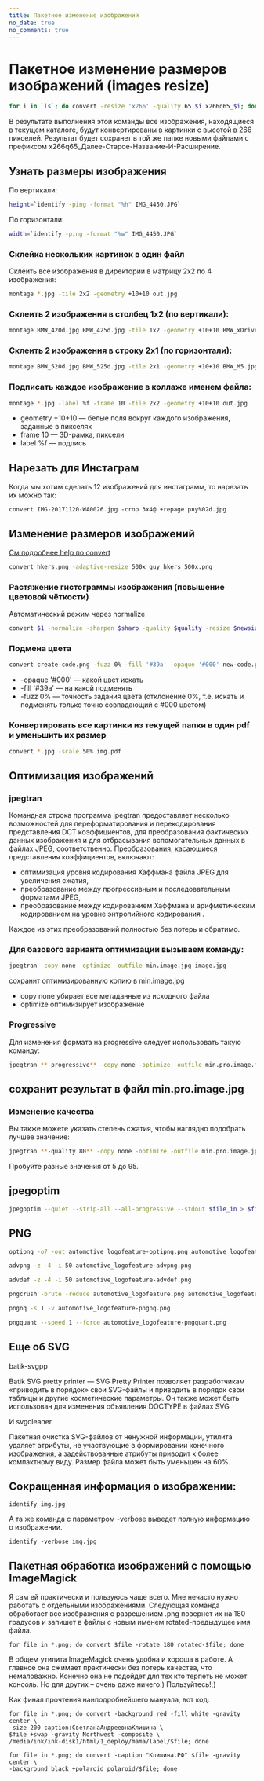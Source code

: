 ```yaml
---
title: Пакетное изменение изображений
no_date: true
no_comments: true
---
```


# Пакетное изменение размеров изображений (images resize)

```bash
for i in `ls`; do convert -resize 'x266' -quality 65 $i x266q65_$i; done
```

В результате выполнения этой команды все изображения, находящиеся в текущем каталоге, будут конвертированы в картинки с высотой в 266 пикселей.
Результат будет сохранет в той же папке новыми файлами с префиксом x266q65_Далее-Старое-Название-И-Расширение.

## Узнать размеры изображения

По вертикали:

```bash
height=`identify -ping -format "%h" IMG_4450.JPG`
```

По горизонтали:

```bash
width=`identify -ping -format "%w" IMG_4450.JPG`
```

### Склейка нескольких картинок в один файл

Склеить все изображения в директории в матрицу 2х2 по 4 изображения:

```bash
montage *.jpg -tile 2x2 -geometry +10+10 out.jpg
```


### Склеить 2 изображения в столбец 1х2 (по вертикали):

```bash
montage BMW_420d.jpg BMW_425d.jpg -tile 1x2 -geometry +10+10 BMW_xDrive.jpg
```

### Склеить 2 изображения в строку 2х1 (по горизонтали):

```bash
montage BMW_520d.jpg BMW_525d.jpg -tile 2x1 -geometry +10+10 BMW_M5.jpg
```

### Подписать каждое изображение в коллаже именем файла:

```bash
montage *.jpg -label %f -frame 10 -tile 2x2 -geometry +10+10 out.jpg
```

- geometry +10+10 — белые поля вокруг каждого изображения, заданные в пикселях
- frame 10 — 3D-рамка, пиксели
- label %f — подпись

## Нарезать для Инстаграм

Когда мы хотим сделать 12 изображений для инстаграмм, то нарезать их можно так:

```
convert IMG-20171120-WA0026.jpg -crop 3x4@ +repage ржу%02d.jpg
```


## Изменение размеров изображений

[См подробнее help по convert](/blog/convert_--help)

```bash
convert hkers.png -adaptive-resize 500x guy_hkers_500x.png
```

### Растяжение гистограммы изображения (повышение цветовой чёткости)

Автоматический режим через normalize

```bash
convert $1 -normalize -sharpen $sharp -quality $quality -resize $newsize $2
```

### Подмена цвета

```bash
convert create-code.png -fuzz 0% -fill '#39а' -opaque '#000' new-code.png
```

- -opaque '#000' — какой цвет искать
- -fill '#39а' — на какой подменять
- -fuzz 0% — точность задания цвета (отклонение 0%, т.е. искать и подменять только точно совпадающий с #000 цветом)

### Конвертировать все картинки из текущей папки в один pdf и уменьшить их размер

```bash
convert *.jpg -scale 50% img.pdf
```

## Оптимизация изображений 

### jpegtran

Командная строка программа jpegtran предоставляет несколько возможностей для переформатирования и перекодирования представления DCT коэффициентов, для преобразования фактических данных изображения и для отбрасывания вспомогательных данных в файлах JPEG, соответственно. Преобразования, касающиеся представления коэффициентов, включают:

- оптимизация уровня кодирования Хаффмана файла JPEG для увеличения сжатия,
- преобразование между прогрессивным и последовательным форматами JPEG,
- преобразование между кодированием Хаффмана и арифметическим кодированием на уровне энтропийного кодирования .

Каждое из этих преобразований полностью без потерь и обратимо. 

### Для базового варианта оптимизации вызываем команду:

```bash
jpegtran -copy none -optimize -outfile min.image.jpg image.jpg
```

сохранит оптимизированную копию в min.image.jpg

- copy none убирает все метаданные из исходного файла
- optimize оптимизирует изображение

### Progressive
Для изменения формата на progressive следует использовать такую команду:

```bash
jpegtran **-progressive** -copy none -optimize -outfile min.pro.image.jpg image.jpg
```

## сохранит результат в файл min.pro.image.jpg

### Изменение качества
Вы также можете указать степень сжатия, чтобы наглядно подобрать лучшее значение:

```bash
jpegtran **-quality 80** -copy none -optimize -outfile min.pro.image.jpg image.jpg
```

Пробуйте разные значения от 5 до 95.

## jpegoptim

```bash
jpegoptim --quiet --strip-all --all-progressive --stdout $file_in > $file_out
```

## PNG

```bash
optipng -o7 -out automotive_logofeature-optipng.png automotive_logofeature.png
```

```bash
advpng -z -4 -i 50 automotive_logofeature-advpng.png
```

```bash
advdef -z -4 -i 50 automotive_logofeature-advdef.png
```

```bash
pngcrush -brute -reduce automotive_logofeature.png automotive_logofeature-pngcrush.png
```

```bash
pngnq -s 1 -v automotive_logofeature-pngnq.png
```

```bash
pngquant --speed 1 --force automotive_logofeature-pngquant.png
```

## Еще об SVG

batik-svgpp

Batik SVG pretty printer — SVG Pretty Printer позволяет разработчикам «приводить в порядок» свои SVG-файлы и приводить в порядок свои таблицы и другие косметические параметры. Он также может быть использован для изменения объявления DOCTYPE в файлах SVG


И svgcleaner

Пакетная очистка SVG-файлов от ненужной информации, утилита удаляет атрибуты, не участвующие в формировании конечного изображения, а задействованные атрибуты приводит к более компактному виду. Размер файла может быть уменьшен на 60%.


## Сокращенная информация о изображении:

```
identify img.jpg
```

А та же команда с параметром -verbose выведет полную информацию о изображении.


```
identify -verbose img.jpg
```

## Пакетная обработка изображений с помощью ImageMagick

Я сам ей практически и пользуюсь чаще всего. Мне нечасто нужно работать с отдельными изображениями.
Следующая команда обработает все изображения с разрешением .png повернет их на 180 градусов и запишет в файлы с новым именем rotated-предыдущее имя файла.


```
for file in *.png; do convert $file -rotate 180 rotated-$file; done
```

В общем утилита ImageMagick очень удобна и хороша в работе. А главное она сжимает практически без потерь качества, что немаловажно.
Конечно она не подойдет для тех кто терпеть не может консоль. Но для других – очень даже ничего:)
Пользуйтесь!;)

Как финал прочтения наиподробнейшего мануала, вот код:


```
for file in *.png; do convert -background red -fill white -gravity center \
-size 200 caption:СветланаАндреевнаКлишина \
$file +swap -gravity Northwest -composite \
/media/ink/ink-disk1/html/1_deploy/mama/label/$file; done

for file in *.png; do convert -caption "Клишина.РФ" $file -gravity center \
-background black +polaroid polaroid/$file; done
```
